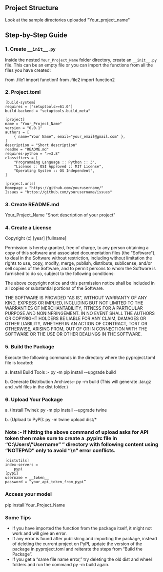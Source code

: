 ## Project Structure
Look at the sample directories uploaded "Your_project_name"


## Step-by-Step Guide

### 1. Create `__init__.py`

Inside the nested `Your_Project_Name` folder directory, create an `__init__.py` file. This can be an empty file or you can import the functions from all the files you have created:

from .file1 import function1
from .file2 import function2


### 2. Project.toml

```
[build-system]
requires = ["setuptools>=61.0"]
build-backend = "setuptools.build_meta"

[project]
name = "Your_Project_Name"
version = "0.0.1"
authors = [
    { name="Your Name", email="your_email@gmail.com" },
]
description = "Short description"
readme = "README.md"
requires-python = ">=3.8"
classifiers = [
    "Programming Language :: Python :: 3",
    "License :: OSI Approved :: MIT License",
    "Operating System :: OS Independent",
]

[project.urls]
Homepage = "https://github.com/yourusername/"
Issues = "https://github.com/yourusername/issues"
```

### 3. Create README.md
Your_Project_Name
"Short description of your project"




### 4. Create a License
Copyright (c) [year] [fullname]

Permission is hereby granted, free of charge, to any person obtaining a copy
of this software and associated documentation files (the "Software"), to deal
in the Software without restriction, including without limitation the rights
to use, copy, modify, merge, publish, distribute, sublicense, and/or sell
copies of the Software, and to permit persons to whom the Software is
furnished to do so, subject to the following conditions:

The above copyright notice and this permission notice shall be included in all
copies or substantial portions of the Software.

THE SOFTWARE IS PROVIDED "AS IS", WITHOUT WARRANTY OF ANY KIND, EXPRESS OR
IMPLIED, INCLUDING BUT NOT LIMITED TO THE WARRANTIES OF MERCHANTABILITY,
FITNESS FOR A PARTICULAR PURPOSE AND NONINFRINGEMENT. IN NO EVENT SHALL THE
AUTHORS OR COPYRIGHT HOLDERS BE LIABLE FOR ANY CLAIM, DAMAGES OR OTHER
LIABILITY, WHETHER IN AN ACTION OF CONTRACT, TORT OR OTHERWISE, ARISING FROM,
OUT OF OR IN CONNECTION WITH THE SOFTWARE OR THE USE OR OTHER DEALINGS IN THE
SOFTWARE.



### 5. Build the Package
Execute the following commands in the directory where the pyproject.toml file is located:

a. Install Build Tools :- py -m pip install --upgrade build

b. Generate Distribution Archives:- py -m build
(This will generate .tar.gz and .whl files in the dist folder.)



### 6. Upload Your Package

a. (Install Twine): py -m pip install --upgrade twine

b. (Upload to PyPI): py -m twine upload dist/*


### Note :- If hitting the above command of upload  asks for API token then make sure to create a .pypirc file in “C:\Users\”Username” ” directory with following content using “NOTEPAD” only to avoid “\n” error conflicts.

```
[distutils]
index-servers =
    pypi
[pypi]
username = __token__ 
password = “your_api_token_from_pypi” 
```


### Access your model

pip install Your_Project_Name


### Some Tips
- If you have imported the function from the package itself, it might not work and will give an error.
- If any error is found after publishing and importing the package, instead of deleting the current project on PyPI, update the version of the package in pyproject.toml and reiterate the steps from “Build the Package”.
- If you get a “same file name error,” try deleting the old dist and wheel folders and run the command py -m build again.





